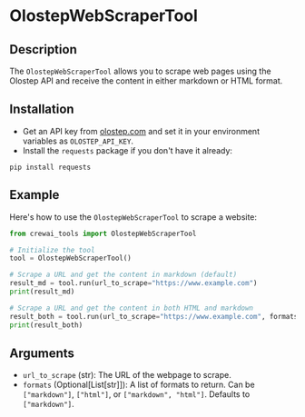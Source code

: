 # OlostepWebScraperTool

## Description

The `OlostepWebScraperTool` allows you to scrape web pages using the Olostep API and receive the content in either markdown or HTML format.

## Installation

- Get an API key from [olostep.com](https://olostep.com) and set it in your environment variables as `OLOSTEP_API_KEY`.
- Install the `requests` package if you don't have it already:

```shell
pip install requests
```

## Example

Here's how to use the `OlostepWebScraperTool` to scrape a website:

```python
from crewai_tools import OlostepWebScraperTool

# Initialize the tool
tool = OlostepWebScraperTool()

# Scrape a URL and get the content in markdown (default)
result_md = tool.run(url_to_scrape="https://www.example.com")
print(result_md)

# Scrape a URL and get the content in both HTML and markdown
result_both = tool.run(url_to_scrape="https://www.example.com", formats=["html", "markdown"])
print(result_both)
```

## Arguments

- `url_to_scrape` (str): The URL of the webpage to scrape.
- `formats` (Optional[List[str]]): A list of formats to return. Can be `["markdown"]`, `["html"]`, or `["markdown", "html"]`. Defaults to `["markdown"]`.
